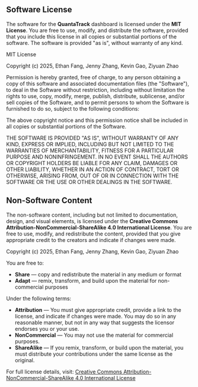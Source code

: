 ## Software License

The software for the **QuantaTrack** dashboard is licensed under the **MIT License**. 
You are free to use, modify, and distribute the software, provided that you include this license in all copies or substantial portions of the software. 
The software is provided "as is", without warranty of any kind.

MIT License

Copyright (c) 2025, Ethan Fang, Jenny Zhang, Kevin Gao, Ziyuan Zhao

Permission is hereby granted, free of charge, to any person obtaining a copy
of this software and associated documentation files (the "Software"), to deal
in the Software without restriction, including without limitation the rights
to use, copy, modify, merge, publish, distribute, sublicense, and/or sell
copies of the Software, and to permit persons to whom the Software is
furnished to do so, subject to the following conditions:

The above copyright notice and this permission notice shall be included in all
copies or substantial portions of the Software.

THE SOFTWARE IS PROVIDED "AS IS", WITHOUT WARRANTY OF ANY KIND, EXPRESS OR
IMPLIED, INCLUDING BUT NOT LIMITED TO THE WARRANTIES OF MERCHANTABILITY,
FITNESS FOR A PARTICULAR PURPOSE AND NONINFRINGEMENT. IN NO EVENT SHALL THE
AUTHORS OR COPYRIGHT HOLDERS BE LIABLE FOR ANY CLAIM, DAMAGES OR OTHER
LIABILITY, WHETHER IN AN ACTION OF CONTRACT, TORT OR OTHERWISE, ARISING FROM,
OUT OF OR IN CONNECTION WITH THE SOFTWARE OR THE USE OR OTHER DEALINGS IN THE
SOFTWARE.

## Non-Software Content

The non-software content, including but not limited to documentation, design, and visual elements, 
is licensed under the **Creative Commons Attribution-NonCommercial-ShareAlike 4.0 International License**. 
You are free to use, modify, and redistribute the content, provided that you give appropriate credit to the creators and indicate if changes were made.

Copyright (c) 2025, Ethan Fang, Jenny Zhang, Kevin Gao, Ziyuan Zhao

You are free to:

- **Share** — copy and redistribute the material in any medium or format
- **Adapt** — remix, transform, and build upon the material for non-commercial purposes

Under the following terms:

- **Attribution** — You must give appropriate credit, provide a link to the license, and indicate if changes were made. You may do so in any reasonable manner, but not in any way that suggests the licensor endorses you or your use.
- **NonCommercial** — You may not use the material for commercial purposes.
- **ShareAlike** — If you remix, transform, or build upon the material, you must distribute your contributions under the same license as the original.

For full license details, visit:
[Creative Commons Attribution-NonCommercial-ShareAlike 4.0 International License](https://creativecommons.org/licenses/by-nc-sa/4.0/)